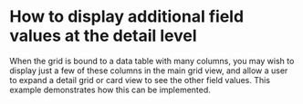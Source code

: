 # How to display additional field values at the detail level


<p>When the grid is bound to a data table with many columns, you may wish to display just a few of these columns in the main grid view, and allow a user to expand a detail grid or card view to see the other field values. This example demonstrates how this can be implemented.</p>

<br/>


